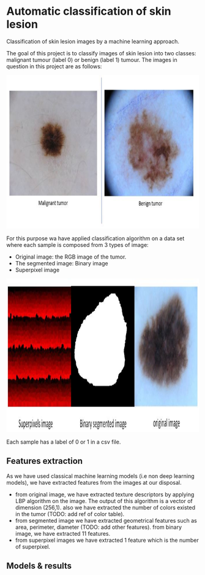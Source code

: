 # Automatic classification of skin lesion

Classification of skin lesion images by a machine learning approach.

The goal of this project is to classify images of skin lesion into two classes: malignant tumour (label 0) or benign (label 1) tumour. The images in question in this project are as follows:

<p align="center">
<img  src="https://github.com/LefdRida/Automatic-classification-of-skin-lesion/blob/main/images/0%261%20tumours.JPG" height="400" width="700"/>
</p>

For this purpose wa have applied classification algorithm on a data set where each sample is composed from 3 types of image:
  - Original image: the RGB image of the tumor. 
  - The segmented image: Binary image 
  - Superpixel image
  
<p align="center">
<img  src="https://github.com/LefdRida/Automatic-classification-of-skin-lesion/blob/main/images/sample_of_data.JPG" height="400" />
</p>

Each sample has a label of 0 or 1 in a csv file.

## Features extraction

As we have used classical machine learning models (i.e non deep learning models), we have extracted features from the images at our disposal.
  - from original image, we have extracted texture descriptors by applying LBP algorithm on the image. The output of this algorithm is a vector of dimension (256,1). also we have extracted the number of colors existed in the tumor (TODO: add ref of color table). 
  - from segmented image we have extracted geometrical features such as area, perimeter, diameter (TODO: add other features). from binary image, we have extracted 11 features.
  - from superpixel images we have extracted 1 feature which is the number of superpixel.
 
 ## Models & results
